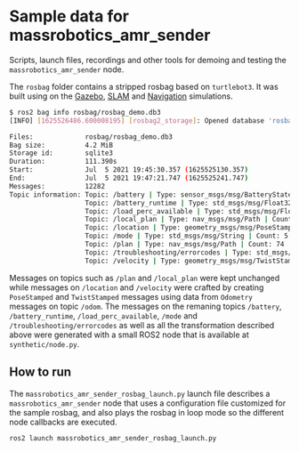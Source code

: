 # Sample data for massrobotics_amr_sender

Scripts, launch files, recordings and other tools for demoing and testing the `massrobotics_amr_sender` node.

The `rosbag` folder contains a stripped rosbag based on `turtlebot3`. It was built using on the [Gazebo](https://emanual.robotis.com/docs/en/platform/turtlebot3/simulation/#gazebo-simulation), [SLAM](https://emanual.robotis.com/docs/en/platform/turtlebot3/slam_simulation/) and [Navigation](https://emanual.robotis.com/docs/en/platform/turtlebot3/nav_simulation/) simulations.

```bash
$ ros2 bag info rosbag/rosbag_demo.db3
[INFO] [1625526486.600008195] [rosbag2_storage]: Opened database 'rosbag_demo.db3' for READ_ONLY.

Files:             rosbag/rosbag_demo.db3
Bag size:          4.2 MiB
Storage id:        sqlite3
Duration:          111.390s
Start:             Jul  5 2021 19:45:30.357 (1625525130.357)
End:               Jul  5 2021 19:47:21.747 (1625525241.747)
Messages:          12282
Topic information: Topic: /battery | Type: sensor_msgs/msg/BatteryState | Count: 111 | Serialization Format: cdr
                   Topic: /battery_runtime | Type: std_msgs/msg/Float32 | Count: 37 | Serialization Format: cdr
                   Topic: /load_perc_available | Type: std_msgs/msg/Float32 | Count: 22 | Serialization Format: cdr
                   Topic: /local_plan | Type: nav_msgs/msg/Path | Count: 1453 | Serialization Format: cdr
                   Topic: /location | Type: geometry_msgs/msg/PoseStamped | Count: 5273 | Serialization Format: cdr
                   Topic: /mode | Type: std_msgs/msg/String | Count: 5 | Serialization Format: cdr
                   Topic: /plan | Type: nav_msgs/msg/Path | Count: 74 | Serialization Format: cdr
                   Topic: /troubleshooting/errorcodes | Type: std_msgs/msg/String | Count: 37 | Serialization Format: cdr
                   Topic: /velocity | Type: geometry_msgs/msg/TwistStamped | Count: 5270 | Serialization Format: cdr
```

Messages on topics such as `/plan` and `/local_plan` were kept unchanged while messages on `/location` and `/velocity` were crafted by creating `PoseStamped` and `TwistStamped` messages using data from `Odometry` messages on topic `/odom`. The messages on the remaning topics `/battery`, `/battery_runtime`, `/load_perc_available`, `/mode` and `/troubleshooting/errorcodes` as well as all the transformation described above were generated with a small ROS2 node that is available at `synthetic/node.py`.

## How to run

The `massrobotics_amr_sender_rosbag_launch.py` launch file describes a `massrobotics_amr_sender` node that uses a configuration file customized for the sample rosbag, and also plays the rosbag in loop mode so the different node callbacks are executed.

```bash
ros2 launch massrobotics_amr_sender_rosbag_launch.py
```
